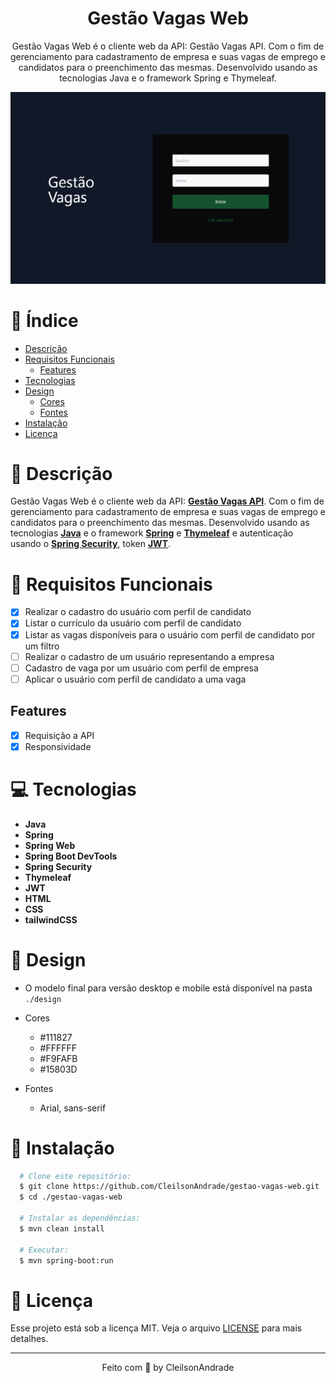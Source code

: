 <div align="center">
  <h1>Gestão Vagas Web</h1>
  <p>Gestão Vagas Web é o cliente web da API: Gestão Vagas API. Com o fim de gerenciamento para cadastramento de empresa e suas vagas de emprego e candidatos para o preenchimento das mesmas. Desenvolvido usando as tecnologias Java e o framework Spring e Thymeleaf.</p>
  <img src="./design/desktop.png" alt="Logo" width="800">
</div>

# 📒 Índice
* [Descrição](#descrição)
* [Requisitos Funcionais](#requisitos)
  * [Features](#features)
* [Tecnologias](#tecnologias)
* [Design](#design)
  * [Cores](#cores)
  * [Fontes](#fontes)
* [Instalação](#instalação)
* [Licença](#licença)

# 📃 <span id="descrição">Descrição</span>
Gestão Vagas Web é o cliente web da API: [**Gestão Vagas API**](https://github.com/CleilsonAndrade/gestao-vagas-api). Com o fim de gerenciamento para cadastramento de empresa e suas vagas de emprego e candidatos para o preenchimento das mesmas. Desenvolvido usando as tecnologias [**Java**](https://www.java.com/) e o framework [**Spring**](https://spring.io/) e [**Thymeleaf**](https://www.thymeleaf.org/) e autenticação usando o [**Spring Security**](https://spring.io/projects/spring-security), token [**JWT**](https://jwt.io/).

# 📌 <span id="requisitos">Requisitos Funcionais</span>
- [x] Realizar o cadastro do usuário com perfil de candidato<br>
- [x] Listar o currículo da usuário com perfil de candidato<br>
- [x] Listar as vagas disponíveis para o usuário com perfil de candidato por um filtro<br>
- [ ] Realizar o cadastro de um usuário representando a empresa<br>
- [ ] Cadastro de vaga por um usuário com perfil de empresa<br>
- [ ] Aplicar o usuário com perfil de candidato a uma vaga<br>

## Features
- [x] Requisição a API<br>
- [x] Responsividade<br>

# 💻 <span id="tecnologias">Tecnologias</span>
- **Java**
- **Spring**
- **Spring Web**
- **Spring Boot DevTools**
- **Spring Security**
- **Thymeleaf**
- **JWT**
- **HTML**
- **CSS**
- **tailwindCSS**

# 🎨 <span id="design">Design</span>
- O modelo final para versão desktop e mobile está disponível na pasta `./design`

- <span id="cores">Cores<br></span>
  * #111827<br>
  * #FFFFFF<br>
  * #F9FAFB<br>
  * #15803D<br>

- <span id="fontes">Fontes<br></span>
  * Arial, sans-serif

# 🚀 <span id="instalação">Instalação</span>
```bash
  # Clone este repositório:
  $ git clone https://github.com/CleilsonAndrade/gestao-vagas-web.git
  $ cd ./gestao-vagas-web

  # Instalar as dependências:
  $ mvn clean install

  # Executar:
  $ mvn spring-boot:run
```

# 📝 <span id="licença">Licença</span>
Esse projeto está sob a licença MIT. Veja o arquivo [LICENSE](LICENSE) para mais detalhes.

---

<p align="center">
  Feito com 💜 by CleilsonAndrade
</p>
